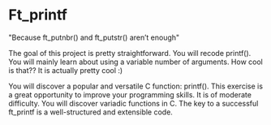 # Ft_printf
"Because ft_putnbr() and ft_putstr() aren’t enough"

The goal of this project is pretty straightforward. You will recode printf().
You will mainly learn about using a variable number of arguments. How cool is that??
It is actually pretty cool :)

You will discover a popular and versatile C function: printf(). This exercise is a great
opportunity to improve your programming skills. It is of moderate difficulty.
You will discover variadic functions in C.
The key to a successful ft_printf is a well-structured and extensible code.